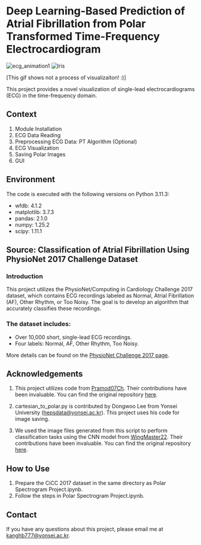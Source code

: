 # Deep Learning-Based Prediction of Atrial Fibrillation from Polar Transformed Time-Frequency Electrocardiogram
![ecg_animation1](https://github.com/user-attachments/assets/51da70fb-1ea6-4493-a2c6-15437a0f3e23)
![Iris](https://github.com/user-attachments/assets/c5d1d58c-5881-4bd7-82fe-3db81b9f32fa)

[This gif shows not a process of visualizaiton! :)]

This project provides a novel visualization of single-lead electrocardiograms (ECG) in the time-frequency domain.

## Context
1. Module Installation
2. ECG Data Reading
3. Preprocessing ECG Data: PT Algorithm (Optional)
4. ECG Visualization
5. Saving Polar Images
6. GUI

## Environment
The code is executed with the following versions on Python 3.11.3:
- wfdb: 4.1.2
- matplotlib: 3.7.3
- pandas: 2.1.0
- numpy: 1.25.2
- scipy: 1.11.1

## Source: Classification of Atrial Fibrillation Using PhysioNet 2017 Challenge Dataset

### Introduction
This project utilizes the PhysioNet/Computing in Cardiology Challenge 2017 dataset, which contains ECG recordings labeled as Normal, Atrial Fibrillation (AF), Other Rhythm, or Too Noisy. The goal is to develop an algorithm that accurately classifies these recordings.

### The dataset includes:
- Over 10,000 short, single-lead ECG recordings.
- Four labels: Normal, AF, Other Rhythm, Too Noisy.

More details can be found on the [PhysioNet Challenge 2017 page](https://physionet.org/content/challenge-2017/1.0.0/).

## Acknowledgements

1. This project utilizes code from [Pramod07Ch](https://github.com/Pramod07Ch). Their contributions have been invaluable. You can find the original repository [here](https://github.com/Pramod07Ch/Pan-Tompkins-algorithm-python).

2. cartesian_to_polar.py is contributed by Dongwoo Lee from Yonsei University (hepsdata@yonsei.ac.kr). This project uses his code for image saving.

3. We used the image files generated from this script to perform classification tasks using the CNN model from [WingMaster22](https://github.com/WingMaster22). Their contributions have been invaluable. You can find the original repository [here](https://github.com/WingMaster22/polar-spectrogram-model).

## How to Use
1. Prepare the CiCC 2017 dataset in the same directory as Polar Spectrogram Project.ipynb.
2. Follow the steps in Polar Spectrogram Project.ipynb.

## Contact
If you have any questions about this project, please email me at kanghb777@yonsei.ac.kr.
